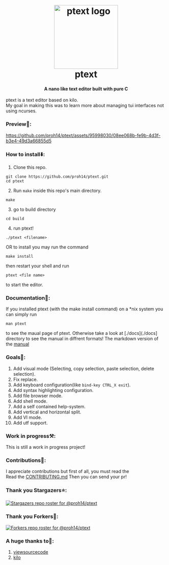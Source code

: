 <h1 align="center">
  <br>
  <img src="./images/logo.png" alt="ptext logo" width="200">
  <br>
  ptext
  <br>
</h1>
<h4 align="center">A nano like text editor built with pure C </h4>

ptext is a text editor based on kilo. <br> 
My goal in making this was to learn more about managing tui interfaces not using ncurses.</br> 

### Preview🙈:
https://github.com/proh14/ptext/assets/95998030/08ee068b-fe9b-4d3f-b3e4-49d3a66855d5

### How to install⬇️:
1. Clone this repo.
```shell
git clone https://github.com/proh14/ptext.git
cd ptext
```
2. Run `make` inside this repo's main directory.
```shell
make
```

3. go to build directory
```shell
cd build
```
4. run ptext!
```shell
./ptext <filename>
```

OR to install you may run the command
```shell
make install
```
then restart your shell and run
```shell
ptext <file name>
``` 
to start the editor.

### Documentation📖:
If you installed ptext (with the make install command) on a *nix system you can simply run 
``` shell
man ptext
```
to see the maual page of ptext.
Otherwise take a look at [./docs](./docs] directory to see the manual in diffrent formats!
The markdown version of the [manual](./docs/manual.md)

### Goals🥅:
1. Add visual mode (Selecting, copy selection, paste selection, delete selection).
2. Fix replace.
3. Add keyboard configuration(like `bind-key CTRL_X exit`).
4. Add syntax highlighting configuration.
5. Add file browser mode.
6. Add shell mode.
7. Add a self contained help-system.
8. Add vertical and horizontal split.
9. Add VI mode.
10. Add utf support.

### Work in progress⚒️:
This is still a work in progress project!

### Contributions💖:
I appreciate contributions but first of all, you must read the <br>
Read the [CONTRIBUTING.md](CONTRIBUTING.md) Then you can send your pr!

### Thank you Stargazers⭐:
[![Stargazers repo roster for @proh14/ptext](http://reporoster.com/stars/proh14/ptext)](https://github.com/proh14/ptext/stargazers)

### Thank you Forkers🍴:
[![Forkers repo roster for @proh14/ptext](http://reporoster.com/forks/proh14/ptext)](https://github.com/proh14/ptext/network/members)

### A huge thanks to🙏:
1. [viewsourcecode](https://viewsourcecode.org)
2. [kilo](https://github.com/antirez/kilo)
